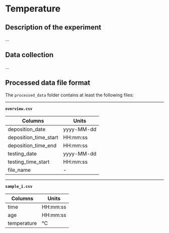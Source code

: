 # Temperature

## Description of the experiment

...

## Data collection

...

## Processed data file format

The `processed_data` folder contains at least the following files:

---

**`overview.csv`**

|Columns                        | Units      |
|-------------------------------|------------|
| deposition_date               | yyyy-MM-dd |
| deposition_time_start         | HH:mm:ss   |
| deposition_time_end           | HH:mm:ss   |
| testing_date                  | yyyy-MM-dd |
| testing_time_start            | HH:mm:ss   |
| file_name                     | -          |

---

**`sample_i.csv`**

|Columns                        | Units      |
|-------------------------------|------------|
| time                          | HH:mm:ss   |
| age                           | HH:mm:ss   |
| temperature                   | °C         |